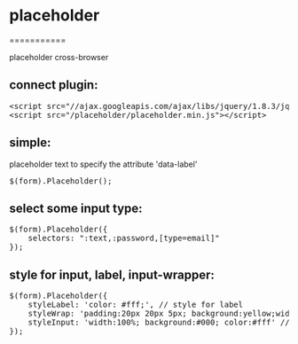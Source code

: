 # placeholder
===========

placeholder cross-browser

## connect plugin:
<pre>
&lt;script src="//ajax.googleapis.com/ajax/libs/jquery/1.8.3/jquery.min.js"&gt;&lt;/script&gt;
&lt;script src="/placeholder/placeholder.min.js"&gt;&lt;/script&gt;
</pre>
## simple:
placeholder text to specify the attribute 'data-label'
<pre>
$(form).Placeholder();
</pre>
## select some input type:
<pre>
$(form).Placeholder({
    selectors: ":text,:password,[type=email]"
});
</pre>

## style for input, label, input-wrapper:
<pre>
$(form).Placeholder({
    styleLabel: 'color: #fff;', // style for label
    styleWrap: 'padding:20px 20px 5px; background:yellow;width:250px', // style for wrapper
    styleInput: 'width:100%; background:#000; color:#fff' // style for inputs and textarea
});
</pre>
